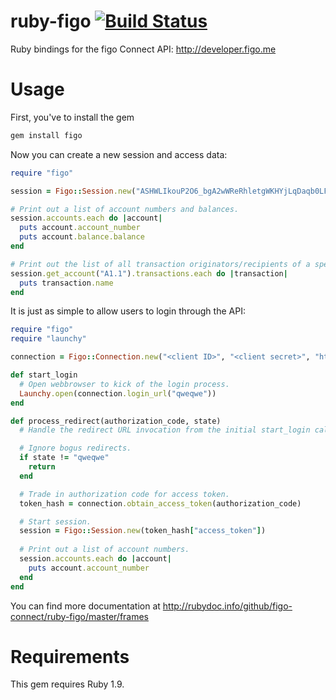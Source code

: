 ruby-figo [![Build Status](https://secure.travis-ci.org/figo-connect/ruby-figo.png)](https://travis-ci.org/figo-connect/ruby-figo)
=========

Ruby bindings for the figo Connect API: http://developer.figo.me

Usage
=====

First, you've to install the gem

```bash
gem install figo
```

Now you can create a new session and access data:

```ruby
require "figo"

session = Figo::Session.new("ASHWLIkouP2O6_bgA2wWReRhletgWKHYjLqDaqb0LFfamim9RjexTo22ujRIP_cjLiRiSyQXyt2kM1eXU2XLFZQ0Hro15HikJQT_eNeT_9XQ")

# Print out a list of account numbers and balances.
session.accounts.each do |account|
  puts account.account_number
  puts account.balance.balance
end

# Print out the list of all transaction originators/recipients of a specific account.
session.get_account("A1.1").transactions.each do |transaction|
  puts transaction.name
end
```

It is just as simple to allow users to login through the API:

```ruby
require "figo"
require "launchy"

connection = Figo::Connection.new("<client ID>", "<client secret>", "http://my-domain.org/redirect-url")

def start_login
  # Open webbrowser to kick of the login process.
  Launchy.open(connection.login_url("qweqwe"))
end

def process_redirect(authorization_code, state)
  # Handle the redirect URL invocation from the initial start_login call.

  # Ignore bogus redirects.
  if state != "qweqwe"
    return
  end

  # Trade in authorization code for access token.
  token_hash = connection.obtain_access_token(authorization_code)

  # Start session.
  session = Figo::Session.new(token_hash["access_token"])
  
  # Print out a list of account numbers.
  session.accounts.each do |account|
    puts account.account_number
  end
end
```

You can find more documentation at http://rubydoc.info/github/figo-connect/ruby-figo/master/frames

Requirements
============

This gem requires Ruby 1.9.
